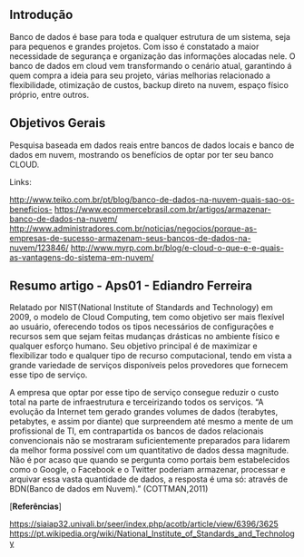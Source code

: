 <h2>Introdução</h2>
Banco de dados é base para toda e qualquer estrutura de um sistema, seja para pequenos e grandes projetos. Com isso é constatado a maior necessidade de segurança e organização das informações alocadas nele. O banco de dados em cloud vem transformando o cenário atual, garantindo á quem compra a ideia para seu projeto, várias melhorias relacionado a flexibilidade, otimização de custos, backup direto na nuvem, espaço físico próprio, entre outros. 


<h2>Objetivos Gerais</h2>
Pesquisa baseada em dados reais entre bancos de dados locais e banco de dados em nuvem, mostrando os benefícios de optar por ter seu banco CLOUD.

Links:

http://www.teiko.com.br/pt/blog/banco-de-dados-na-nuvem-quais-sao-os-beneficios-
https://www.ecommercebrasil.com.br/artigos/armazenar-banco-de-dados-na-nuvem/
http://www.administradores.com.br/noticias/negocios/porque-as-empresas-de-sucesso-armazenam-seus-bancos-de-dados-na-nuvem/123846/
http://www.myrp.com.br/blog/e-cloud-o-que-e-e-quais-as-vantagens-do-sistema-em-nuvem/


<h2> Resumo artigo - Aps01 -  Ediandro Ferreira </h2>

Relatado por NIST(National Institute of Standards and Technology) em 2009, o modelo de Cloud Computing, tem como objetivo ser mais flexível ao usuário, oferecendo todos os tipos necessários de configurações e recursos sem que sejam feitas mudanças drásticas no ambiente físico e  qualquer esforço humano.
Seu objetivo principal é de maximizar e flexibilizar todo e qualquer tipo de recurso computacional, tendo em vista a grande variedade de serviços disponíveis pelos provedores que fornecem esse tipo de serviço. 

A empresa que optar por esse tipo de serviço consegue reduzir o custo total na parte de infraestrutura e terceirizando todos os serviços. 
“A evolução da Internet tem gerado grandes volumes de dados (terabytes, petabytes, e assim por diante) que surpreendem até mesmo a mente de um profissional de TI, em contrapartida os bancos de dados relacionais convencionais não se mostraram suficientemente preparados para lidarem da melhor forma possível com um quantitativo de dados dessa magnitude. Não é por acaso que quando se pergunta como portais bem estabelecidos como o Google, o Facebook e o Twitter poderiam armazenar, processar e arquivar essa vasta quantidade de dados, a resposta é uma só: através de BDN(Banco de dados em Nuvem).” (COTTMAN,2011)   



[**Referências**]

https://siaiap32.univali.br/seer/index.php/acotb/article/view/6396/3625
https://pt.wikipedia.org/wiki/National_Institute_of_Standards_and_Technology
